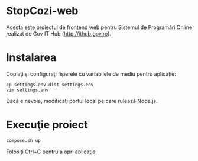 # StopCozi-web
Acesta este proiectul de frontend web pentru Sistemul de Programări Online realizat de Gov IT Hub (http://ithub.gov.ro).

# Instalarea

Copiaţi şi configuraţi fişierele cu variabilele de mediu pentru aplicaţie:
```
cp settings.env.dist settings.env
vim settings.env
```

Dacă e nevoie, modificaţi portul local pe care rulează Node.js.

# Execuţie proiect

```
compose.sh up
```

Folosiţi Ctrl+C pentru a opri aplicaţia.